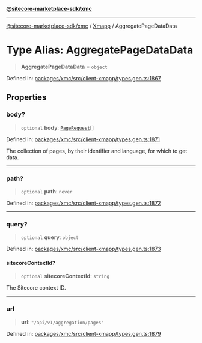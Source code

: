 [**@sitecore-marketplace-sdk/xmc**](../../../../README.md)

***

[@sitecore-marketplace-sdk/xmc](../../../../README.md) / [Xmapp](../README.md) / AggregatePageDataData

# Type Alias: AggregatePageDataData

> **AggregatePageDataData** = `object`

Defined in: [packages/xmc/src/client-xmapp/types.gen.ts:1867](https://github.com/Sitecore/marketplace-sdk/blob/e3ec55ede335ad59ac5875d32f0d68c50e7bc899/packages/xmc/src/client-xmapp/types.gen.ts#L1867)

## Properties

### body?

> `optional` **body**: [`PageRequest`](PageRequest.md)[]

Defined in: [packages/xmc/src/client-xmapp/types.gen.ts:1871](https://github.com/Sitecore/marketplace-sdk/blob/e3ec55ede335ad59ac5875d32f0d68c50e7bc899/packages/xmc/src/client-xmapp/types.gen.ts#L1871)

The collection of pages, by their identifier and language, for which to get data.

***

### path?

> `optional` **path**: `never`

Defined in: [packages/xmc/src/client-xmapp/types.gen.ts:1872](https://github.com/Sitecore/marketplace-sdk/blob/e3ec55ede335ad59ac5875d32f0d68c50e7bc899/packages/xmc/src/client-xmapp/types.gen.ts#L1872)

***

### query?

> `optional` **query**: `object`

Defined in: [packages/xmc/src/client-xmapp/types.gen.ts:1873](https://github.com/Sitecore/marketplace-sdk/blob/e3ec55ede335ad59ac5875d32f0d68c50e7bc899/packages/xmc/src/client-xmapp/types.gen.ts#L1873)

#### sitecoreContextId?

> `optional` **sitecoreContextId**: `string`

The Sitecore context ID.

***

### url

> **url**: `"/api/v1/aggregation/pages"`

Defined in: [packages/xmc/src/client-xmapp/types.gen.ts:1879](https://github.com/Sitecore/marketplace-sdk/blob/e3ec55ede335ad59ac5875d32f0d68c50e7bc899/packages/xmc/src/client-xmapp/types.gen.ts#L1879)
